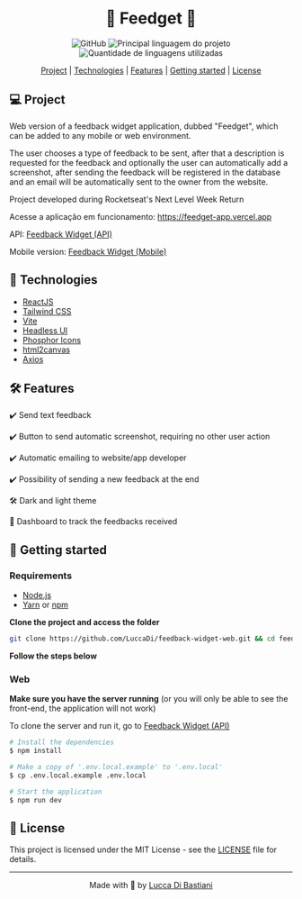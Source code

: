 <h1 align="center">🚀 Feedget 🚀</h1>

<p align="center">
  <img alt="GitHub" src="https://img.shields.io/github/license/EliasGcf/feedget?color=%238257E5">
  <img  alt="Principal linguagem do projeto"  src="https://img.shields.io/github/languages/top/tfronn/nlw-return?color=%238257E5">
  <img  alt="Quantidade de linguagens utilizadas"  src="https://img.shields.io/github/languages/count/tfronn/nlw-return?color=%238257E5">
</p>


<p align="center">
  <a href="#-project">Project</a> |
  <a href="#-technologies">Technologies</a> |
  <a href="#-features">Features</a> |
  <a href="#-getting-started">Getting started</a> |
  <a href="#-license">License</a>
</p>


## 💻 Project

Web version of a feedback widget application, dubbed "Feedget", which can be added to any mobile or web environment.

The user chooses a type of feedback to be sent, after that a description is requested for the feedback and optionally the user can automatically add a screenshot, after sending the feedback will be registered in the database and an email will be automatically sent to the owner from the website.

Project developed during Rocketseat's Next Level Week Return

Acesse a aplicação em funcionamento: https://feedget-app.vercel.app

API: [Feedback Widget (API)](https://github.com/LuccaDi/feedback-widget-api)

Mobile version: [Feedback Widget (Mobile)](https://github.com/LuccaDi/feedback-widget-mobile)


## 🚀 Technologies

- [ReactJS](https://reactjs.org/)
- [Tailwind CSS](https://tailwindcss.com/)
- [Vite](https://vitejs.dev/)
- [Headless UI](https://headlessui.dev/)
- [Phosphor Icons](https://phosphoricons.com)
- [html2canvas](https://html2canvas.hertzen.com)
- [Axios](https://axios-http.com/ptbr/)


## 🛠 Features 

✔️ Send text feedback
  
✔️ Button to send automatic screenshot, requiring no other user action

✔️ Automatic emailing to website/app developer

✔️ Possibility of sending a new feedback at the end

🛠️ Dark and light theme

🚧 Dashboard to track the feedbacks received


## 🏁 Getting started

### Requirements

- [Node.js](https://nodejs.org/en/)
- [Yarn](https://classic.yarnpkg.com/) or [npm](https://www.npmjs.com/package/npm)


**Clone the project and access the folder**

```bash
git clone https://github.com/LuccaDi/feedback-widget-web.git && cd feedback-widget-web
```


**Follow the steps below**

### Web

**Make sure you have the server running** (or you will only be able to see the front-end, the application will not work)

To clone the server and run it, go to [Feedback Widget (API)](https://github.com/LuccaDi/feedback-widget-api)


```bash
# Install the dependencies
$ npm install

# Make a copy of '.env.local.example' to '.env.local'
$ cp .env.local.example .env.local

# Start the application
$ npm run dev
```

## 📝 License

This project is licensed under the MIT License - see the [LICENSE](LICENSE) file for details.

---

<p align="center">
  Made with 💜 by <a href="https://www.linkedin.com/in/luccadi/">Lucca Di Bastiani</a>
</p>
